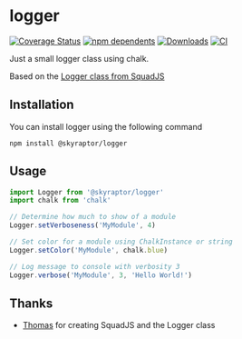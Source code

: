 # logger

[![Coverage Status](https://codecov.io/gh/bumbummen99/logger/branch/main/graph/badge.svg)](https://codecov.io/gh/bumbummen99/logger)
[![npm dependents](https://badgen.net/npm/dependents/@skyraptor/logger)](https://www.npmjs.com/package/@skyraptor/logger?activeTab=dependents) [![Downloads](https://badgen.net/npm/dt/@skyraptor/logger)](https://www.npmjs.com/package/@skyraptor/logger)
[![CI](https://github.com/bumbummen99/logger/actions/workflows/CI.yml/badge.svg)](https://github.com/bumbummen99/logger/actions/workflows/CI.yml)

Just a small logger class using chalk.

Based on the [Logger class from SquadJS](https://github.com/Team-Silver-Sphere/SquadJS/blob/master/core/logger.js)

## Installation
You can install logger using the following command
```
npm install @skyraptor/logger
```

## Usage
```js
import Logger from '@skyraptor/logger'
import chalk from 'chalk'

// Determine how much to show of a module
Logger.setVerboseness('MyModule', 4)

// Set color for a module using ChalkInstance or string
Logger.setColor('MyModule', chalk.blue)

// Log message to console with verbosity 3
Logger.verbose('MyModule', 3, 'Hello World!')
```

## Thanks
- [Thomas](https://github.com/Thomas-Smyth) for creating SquadJS and the Logger class
